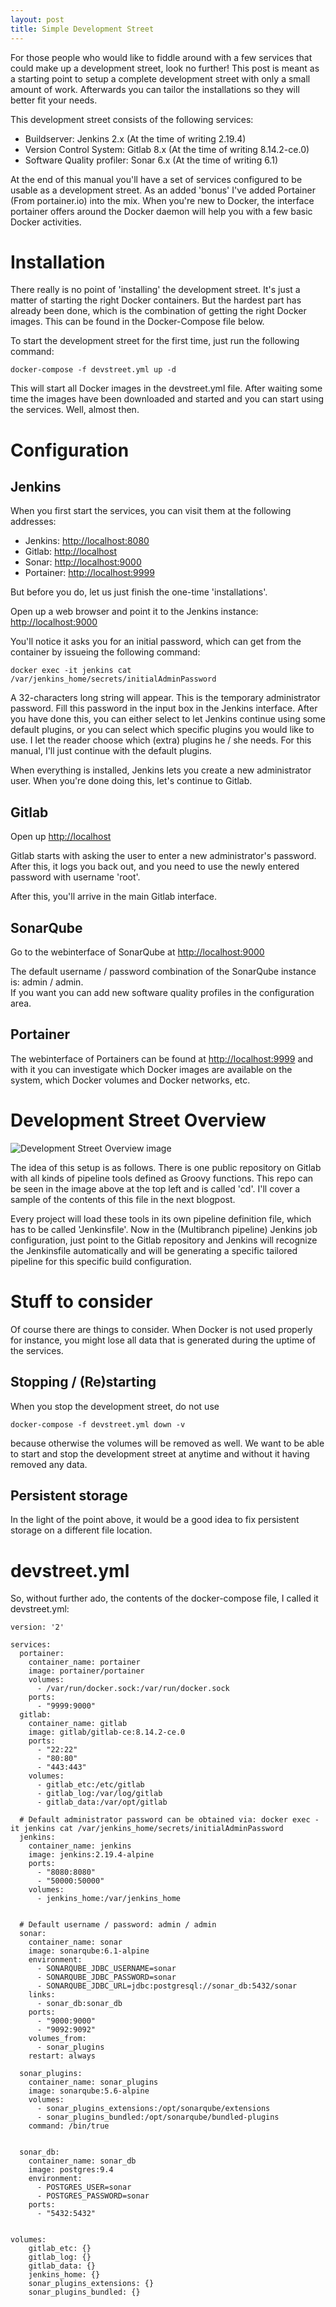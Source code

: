 ```yaml
---
layout: post
title: Simple Development Street
---
```

For those people who would like to fiddle around with a few services that could make up a development street, look no further! This post is meant as a starting point to setup a complete development street with only a small amount of work. Afterwards you can tailor the installations so they will better fit your needs.  

This development street consists of the following services:
  - Buildserver: Jenkins 2.x (At the time of writing 2.19.4)
  - Version Control System: Gitlab 8.x (At the time of writing 8.14.2-ce.0)
  - Software Quality profiler: Sonar 6.x (At the time of writing 6.1)

At the end of this manual you'll have a set of services configured to be usable as a development street. As an added 'bonus' I've added Portainer (From portainer.io) into the mix. When you're new to Docker, the interface portainer offers around the Docker daemon will help you with a few basic Docker activities.

# Installation
There really is no point of 'installing' the development street. It's just a matter of starting the right Docker containers. But the hardest part has already been done, which is the combination of getting the right Docker images. This can be found in the Docker-Compose file below.  

To start the development street for the first time, just run the following command:  

    docker-compose -f devstreet.yml up -d  

This will start all Docker images in the devstreet.yml file. After waiting some time the images have been downloaded and started and you can start using the services. Well, almost then.

# Configuration

## Jenkins
When you first start the services, you can visit them at the following addresses:
- Jenkins: [http://localhost:8080](http://localhost:8080)
- Gitlab: [http://localhost](http://localhost)
- Sonar: [http://localhost:9000](http://localhost:9000)
- Portainer: [http://localhost:9999](http://localhost:9999)

But before you do, let us just finish the one-time 'installations'.  

Open up a web browser and point it to the Jenkins instance:  [http://localhost:9000](http://localhost:9000)  

You'll notice it asks you for an initial password, which can get from the container by issueing the following command:  

    docker exec -it jenkins cat /var/jenkins_home/secrets/initialAdminPassword  

A 32-characters long string will appear. This is the temporary administrator password. Fill this password in the input box in the Jenkins interface. After you have done this, you can either select to let Jenkins continue using some default plugins, or you can select which specific plugins you would like to use. I let the reader choose which (extra) plugins he / she needs. For this manual, I'll just continue with the default plugins.  

When everything is installed, Jenkins lets you create a new administrator user.  When you're done doing this, let's continue to Gitlab.

## Gitlab

Open up [http://localhost](http://localhost)

Gitlab starts with asking the user to enter a new administrator's password. After this, it logs you back out, and you need to use the newly entered password with username 'root'.  

After this, you'll arrive in the main Gitlab interface.


## SonarQube

Go to the webinterface of SonarQube at [http://localhost:9000](http://localhost:9000)  

The default username / password combination of the SonarQube instance is: admin / admin.  
If you want you can add new software quality profiles in the configuration area.

## Portainer

The webinterface of Portainers can be found at [http://localhost:9999](http://localhost:9999) and with it you can investigate which Docker images are available on the system, which Docker volumes and Docker networks, etc.  


# Development Street Overview

![Development Street Overview image](/public/Overview_pipeline_services.png "Development Street Overview")

The idea of this setup is as follows. There is one public repository on Gitlab with all kinds of pipeline tools defined as Groovy functions. This repo can be seen in the image above at the top left and is called 'cd'. I'll cover a sample of the contents of this file in the next blogpost.

Every project will load these tools in its own pipeline definition file, which has to be called 'Jenkinsfile'. Now in the (Multibranch pipeline) Jenkins job configuration, just point to the Gitlab repository and Jenkins will recognize the Jenkinsfile automatically and will be generating a specific tailored pipeline for this specific build configuration.


# Stuff to consider

Of course there are things to consider. When Docker is not used properly for instance, you might lose all data that is generated during the uptime of the services.

## Stopping / (Re)starting

When you stop the development street, do not use  

    docker-compose -f devstreet.yml down -v

because otherwise the volumes will be removed as well. We want to be able to start and stop the development street at anytime and without it having removed any data.

## Persistent storage
In the light of the point above, it would be a good idea to fix persistent storage on a different file location.  


# devstreet.yml
So, without further ado, the contents of the docker-compose file, I called it devstreet.yml:

```
version: '2'

services:
  portainer:
    container_name: portainer
    image: portainer/portainer
    volumes:
      - /var/run/docker.sock:/var/run/docker.sock
    ports:
      - "9999:9000"
  gitlab:
    container_name: gitlab
    image: gitlab/gitlab-ce:8.14.2-ce.0
    ports:
      - "22:22"
      - "80:80"
      - "443:443"
    volumes:
      - gitlab_etc:/etc/gitlab
      - gitlab_log:/var/log/gitlab
      - gitlab_data:/var/opt/gitlab

  # Default administrator password can be obtained via: docker exec -it jenkins cat /var/jenkins_home/secrets/initialAdminPassword
  jenkins:
    container_name: jenkins
    image: jenkins:2.19.4-alpine
    ports:
      - "8080:8080"
      - "50000:50000"
    volumes:
      - jenkins_home:/var/jenkins_home


  # Default username / password: admin / admin
  sonar:
    container_name: sonar
    image: sonarqube:6.1-alpine
    environment:
      - SONARQUBE_JDBC_USERNAME=sonar
      - SONARQUBE_JDBC_PASSWORD=sonar
      - SONARQUBE_JDBC_URL=jdbc:postgresql://sonar_db:5432/sonar
    links:
      - sonar_db:sonar_db
    ports:
      - "9000:9000"
      - "9092:9092"
    volumes_from:
      - sonar_plugins
    restart: always

  sonar_plugins:
    container_name: sonar_plugins
    image: sonarqube:5.6-alpine
    volumes:
      - sonar_plugins_extensions:/opt/sonarqube/extensions
      - sonar_plugins_bundled:/opt/sonarqube/bundled-plugins
    command: /bin/true


  sonar_db:
    container_name: sonar_db
    image: postgres:9.4
    environment:
      - POSTGRES_USER=sonar
      - POSTGRES_PASSWORD=sonar
    ports:
      - "5432:5432"


volumes:
    gitlab_etc: {}
    gitlab_log: {}
    gitlab_data: {}
    jenkins_home: {}
    sonar_plugins_extensions: {}
    sonar_plugins_bundled: {}
```
